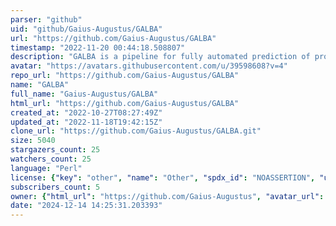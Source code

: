 ```yaml
---
parser: "github"
uid: "github/Gaius-Augustus/GALBA"
url: "https://github.com/Gaius-Augustus/GALBA"
timestamp: "2022-11-20 00:44:18.508807"
description: "GALBA is a pipeline for fully automated prediction of protein coding gene structures with AUGUSTUS in novel eukaryotic genomes for the scenario where high quality proteins from a closely related species are available."
avatar: "https://avatars.githubusercontent.com/u/39598608?v=4"
repo_url: "https://github.com/Gaius-Augustus/GALBA"
name: "GALBA"
full_name: "Gaius-Augustus/GALBA"
html_url: "https://github.com/Gaius-Augustus/GALBA"
created_at: "2022-10-27T08:27:49Z"
updated_at: "2022-11-18T19:42:15Z"
clone_url: "https://github.com/Gaius-Augustus/GALBA.git"
size: 5040
stargazers_count: 25
watchers_count: 25
language: "Perl"
license: {"key": "other", "name": "Other", "spdx_id": "NOASSERTION", "url": null, "node_id": "MDc6TGljZW5zZTA="}
subscribers_count: 5
owner: {"html_url": "https://github.com/Gaius-Augustus", "avatar_url": "https://avatars.githubusercontent.com/u/39598608?v=4", "login": "Gaius-Augustus", "type": "Organization"}
date: "2024-12-14 14:25:31.203393"
---
```


